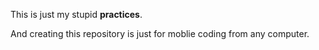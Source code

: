 This is just my stupid **practices**.

And creating this repository is just for moblie coding from any computer.
